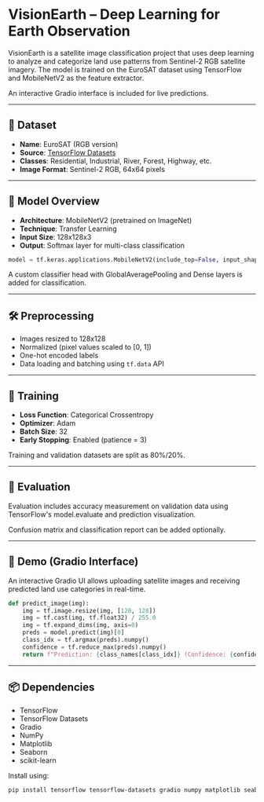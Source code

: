# VisionEarth – Deep Learning for Earth Observation

VisionEarth is a satellite image classification project that uses deep learning to analyze and categorize land use patterns from Sentinel-2 RGB satellite imagery. The model is trained on the EuroSAT dataset using TensorFlow and MobileNetV2 as the feature extractor.

An interactive Gradio interface is included for live predictions.

---

## 📂 Dataset

- **Name**: EuroSAT (RGB version)
- **Source**: [TensorFlow Datasets](https://www.tensorflow.org/datasets/catalog/eurosat)
- **Classes**: Residential, Industrial, River, Forest, Highway, etc.
- **Image Format**: Sentinel-2 RGB, 64x64 pixels

---

## 🧠 Model Overview

- **Architecture**: MobileNetV2 (pretrained on ImageNet)
- **Technique**: Transfer Learning
- **Input Size**: 128x128x3
- **Output**: Softmax layer for multi-class classification

```python
model = tf.keras.applications.MobileNetV2(include_top=False, input_shape=(128, 128, 3))
```

A custom classifier head with GlobalAveragePooling and Dense layers is added for classification.

---

## 🛠️ Preprocessing

- Images resized to 128x128
- Normalized (pixel values scaled to [0, 1])
- One-hot encoded labels
- Data loading and batching using `tf.data` API

---

## 🚀 Training

- **Loss Function**: Categorical Crossentropy
- **Optimizer**: Adam
- **Batch Size**: 32
- **Early Stopping**: Enabled (patience = 3)

Training and validation datasets are split as 80%/20%.

---

## 🎯 Evaluation

Evaluation includes accuracy measurement on validation data using TensorFlow's model.evaluate and prediction visualization.

Confusion matrix and classification report can be added optionally.

---

## 🧪 Demo (Gradio Interface)

An interactive Gradio UI allows uploading satellite images and receiving predicted land use categories in real-time.

```python
def predict_image(img):
    img = tf.image.resize(img, [128, 128])
    img = tf.cast(img, tf.float32) / 255.0
    img = tf.expand_dims(img, axis=0)
    preds = model.predict(img)[0]
    class_idx = tf.argmax(preds).numpy()
    confidence = tf.reduce_max(preds).numpy()
    return f"Prediction: {class_names[class_idx]} (Confidence: {confidence:.2f})"
```

---

## 📦 Dependencies

- TensorFlow
- TensorFlow Datasets
- Gradio
- NumPy
- Matplotlib
- Seaborn
- scikit-learn

Install using:

```bash
pip install tensorflow tensorflow-datasets gradio numpy matplotlib seaborn scikit-learn
```





